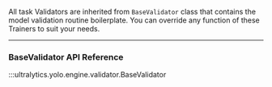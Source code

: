 All task Validators are inherited from `BaseValidator` class that contains the model validation routine boilerplate. You can override any function of these Trainers to suit your needs.

---
### BaseValidator API Reference
:::ultralytics.yolo.engine.validator.BaseValidator